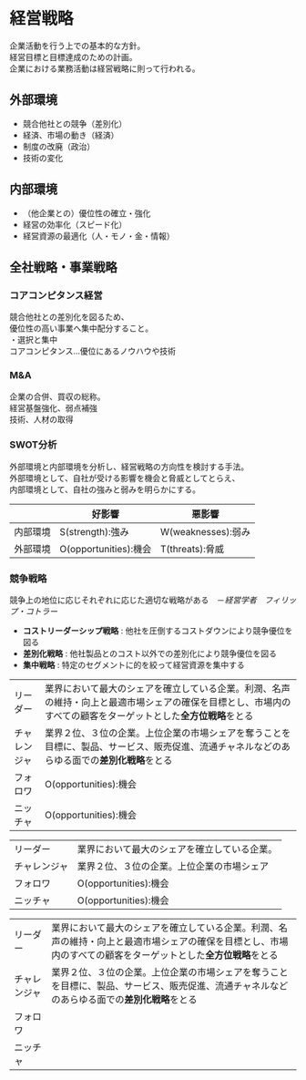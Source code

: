 # 経営戦略 #

企業活動を行う上での基本的な方針。  
経営目標と目標達成のための計画。  
企業における業務活動は経営戦略に則って行われる。  

## 外部環境 ##
- 競合他社との競争（差別化）　　
- 経済、市場の動き（経済）　　
- 制度の改廃（政治）　　
- 技術の変化　　

## 内部環境 ##
- （他企業との）優位性の確立・強化  
- 経営の効率化（スピード化）
- 経営資源の最適化（人・モノ・金・情報）


## 全社戦略・事業戦略 ##
### コアコンピタンス経営 ###
競合他社との差別化を図るため、  
優位性の高い事業へ集中配分すること。  
・選択と集中  
コアコンピタンス…優位にあるノウハウや技術  
### M&A ###
企業の合併、買収の総称。  
経営基盤強化、弱点補強  
技術、人材の取得  
### SWOT分析 ###
外部環境と内部環境を分析し、経営戦略の方向性を検討する手法。  
外部環境として、自社が受ける影響を機会と脅威としてとらえ、  
内部環境として、自社の強みと弱みを明らかにする。  

| | 好影響 | 悪影響 |
----|----|---- 
| 内部環境 | S(strength):強み | W(weaknesses):弱み |
| 外部環境 | O(opportunities):機会 | T(threats):脅威 |
  
### 競争戦略 ###
競争上の地位に応じそれぞれに応じた適切な戦略がある　－*経営学者　フィリップ・コトラー*
- **コストリーダーシップ戦略** : 他社を圧倒するコストダウンにより競争優位を図る
- **差別化戦略** : 他社製品とのコスト以外での差別化により競争優位を図る
- **集中戦略** : 特定のセグメントに的を絞って経営資源を集中する

| | |
|:--|:--|
| リーダー | 業界において最大のシェアを確立している企業。利潤、名声の維持・向上と最適市場シェアの確保を目標とし、市場内のすべての顧客をターゲットとした**全方位戦略**をとる |
| チャレンジャ | 業界２位、３位の企業。上位企業の市場シェアを奪うことを目標に、製品、サービス、販売促進、流通チャネルなどのあらゆる面での**差別化戦略**をとる |
| フォロワ | O(opportunities):機会 | T(threats):脅威 |
| ニッチャ | O(opportunities):機会 | T(threats):脅威 |

|   |   |
|:--|:--|
| リーダー | 業界において最大のシェアを確立している企業。 |
| チャレンジャ | 業界２位、３位の企業。上位企業の市場シェア |
| フォロワ | O(opportunities):機会 | T(threats):脅威 |
| ニッチャ | O(opportunities):機会 | T(threats):脅威 |

<table align="center">
    <tr>
        <td align="left" width="13%">リーダー</td>
        <td align="left">業界において最大のシェアを確立している企業。利潤、名声の維持・向上と最適市場シェアの確保を目標とし、市場内のすべての顧客をターゲットとした<b>全方位戦略</b>をとる</td>
    </tr>
    <tr>
        <td align="left">チャレンジャ</td>
        <td align="left">業界２位、３位の企業。上位企業の市場シェアを奪うことを目標に、製品、サービス、販売促進、流通チャネルなどのあらゆる面での<strong>差別化戦略</strong>をとる</td>
    </tr>
    <tr>
        <td align="left">フォロワ</td>
        <td align="left"></td>
    </tr>
    <tr>
        <td align="left">ニッチャ</td>
        <td align="left"></td>
    </tr>
</table>
